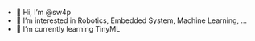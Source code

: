 - 👋 Hi, I’m @sw4p
- 👀 I’m interested in Robotics, Embedded System, Machine Learning, ...
- 🌱 I’m currently learning TinyML
<!---
sw4p/sw4p is a ✨ special ✨ repository because its `README.md` (this file) appears on your GitHub profile.
You can click the Preview link to take a look at your changes.
--->
